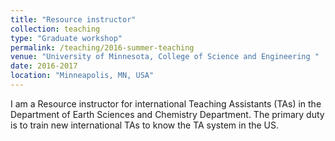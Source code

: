 ```yaml
---
title: "Resource instructor"
collection: teaching
type: "Graduate workshop"
permalink: /teaching/2016-summer-teaching
venue: "University of Minnesota, College of Science and Engineering "
date: 2016-2017
location: "Minneapolis, MN, USA"
---
```


I am a Resource instructor for international Teaching Assistants (TAs) in the Department of Earth Sciences and Chemistry Department. The primary duty is to train new international TAs to know the TA system in the US.